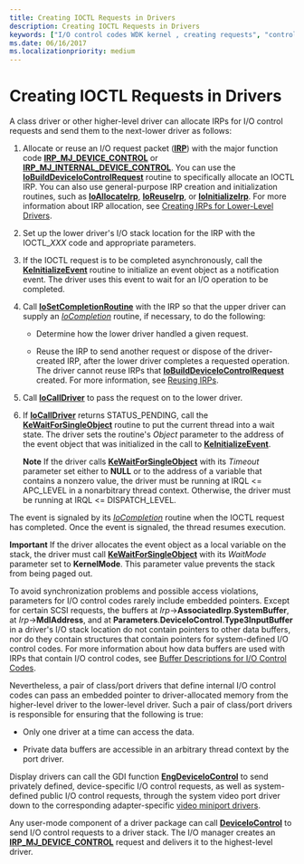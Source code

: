 ```yaml
---
title: Creating IOCTL Requests in Drivers
description: Creating IOCTL Requests in Drivers
keywords: ["I/O control codes WDK kernel , creating requests", "control codes WDK IOCTLs , creating requests", "IOCTLs WDK kernel , creating requests", "synchronization WDK IRPs", "embedded pointers WDK IOCTLs"]
ms.date: 06/16/2017
ms.localizationpriority: medium
---
```


# Creating IOCTL Requests in Drivers





A class driver or other higher-level driver can allocate IRPs for I/O control requests and send them to the next-lower driver as follows:

1.  Allocate or reuse an I/O request packet ([**IRP**](/windows-hardware/drivers/ddi/wdm/ns-wdm-_irp)) with the major function code [**IRP\_MJ\_DEVICE\_CONTROL**](./irp-mj-device-control.md) or [**IRP\_MJ\_INTERNAL\_DEVICE\_CONTROL**](./irp-mj-internal-device-control.md). You can use the [**IoBuildDeviceIoControlRequest**](/windows-hardware/drivers/ddi/wdm/nf-wdm-iobuilddeviceiocontrolrequest) routine to specifically allocate an IOCTL IRP. You can also use general-purpose IRP creation and initialization routines, such as [**IoAllocateIrp**](/windows-hardware/drivers/ddi/wdm/nf-wdm-ioallocateirp), [**IoReuseIrp**](/windows-hardware/drivers/ddi/wdm/nf-wdm-ioreuseirp), or [**IoInitializeIrp**](/windows-hardware/drivers/ddi/wdm/nf-wdm-ioinitializeirp). For more information about IRP allocation, see [Creating IRPs for Lower-Level Drivers](creating-irps-for-lower-level-drivers.md).

2.  Set up the lower driver's I/O stack location for the IRP with the IOCTL\_*XXX* code and appropriate parameters.

3.  If the IOCTL request is to be completed asynchronously, call the [**KeInitializeEvent**](/windows-hardware/drivers/ddi/wdm/nf-wdm-keinitializeevent) routine to initialize an event object as a notification event. The driver uses this event to wait for an I/O operation to be completed.

4.  Call [**IoSetCompletionRoutine**](/windows-hardware/drivers/ddi/wdm/nf-wdm-iosetcompletionroutine) with the IRP so that the upper driver can supply an [*IoCompletion*](/windows-hardware/drivers/ddi/wdm/nc-wdm-io_completion_routine) routine, if necessary, to do the following:

    -   Determine how the lower driver handled a given request.

    -   Reuse the IRP to send another request or dispose of the driver-created IRP, after the lower driver completes a requested operation. The driver cannot reuse IRPs that [**IoBuildDeviceIoControlRequest**](/windows-hardware/drivers/ddi/wdm/nf-wdm-iobuilddeviceiocontrolrequest) created. For more information, see [Reusing IRPs](reusing-irps.md).

5.  Call [**IoCallDriver**](/windows-hardware/drivers/ddi/wdm/nf-wdm-iocalldriver) to pass the request on to the lower driver.

6.  If [**IoCallDriver**](/windows-hardware/drivers/ddi/wdm/nf-wdm-iocalldriver) returns STATUS\_PENDING, call the [**KeWaitForSingleObject**](/windows-hardware/drivers/ddi/wdm/nf-wdm-kewaitforsingleobject) routine to put the current thread into a wait state. The driver sets the routine's *Object* parameter to the address of the event object that was initialized in the call to [**KeInitializeEvent**](/windows-hardware/drivers/ddi/wdm/nf-wdm-keinitializeevent).

    **Note**  If the driver calls [**KeWaitForSingleObject**](/windows-hardware/drivers/ddi/wdm/nf-wdm-kewaitforsingleobject) with its *Timeout* parameter set either to **NULL** or to the address of a variable that contains a nonzero value, the driver must be running at IRQL &lt;= APC\_LEVEL in a nonarbitrary thread context. Otherwise, the driver must be running at IRQL &lt;= DISPATCH\_LEVEL.




The event is signaled by its [*IoCompletion*](/windows-hardware/drivers/ddi/wdm/nc-wdm-io_completion_routine) routine when the IOCTL request has completed. Once the event is signaled, the thread resumes execution.

**Important**  If the driver allocates the event object as a local variable on the stack, the driver must call [**KeWaitForSingleObject**](/windows-hardware/drivers/ddi/wdm/nf-wdm-kewaitforsingleobject) with its *WaitMode* parameter set to **KernelMode**. This parameter value prevents the stack from being paged out.




To avoid synchronization problems and possible access violations, parameters for I/O control codes rarely include embedded pointers. Except for certain SCSI requests, the buffers at *Irp*-&gt;**AssociatedIrp**.**SystemBuffer**, at *Irp*-&gt;**MdlAddress**, and at **Parameters**.**DeviceIoControl**.**Type3InputBuffer** in a driver's I/O stack location do not contain pointers to other data buffers, nor do they contain structures that contain pointers for system-defined I/O control codes. For more information about how data buffers are used with IRPs that contain I/O control codes, see [Buffer Descriptions for I/O Control Codes](buffer-descriptions-for-i-o-control-codes.md).

Nevertheless, a pair of class/port drivers that define internal I/O control codes can pass an embedded pointer to driver-allocated memory from the higher-level driver to the lower-level driver. Such a pair of class/port drivers is responsible for ensuring that the following is true:

-   Only one driver at a time can access the data.

-   Private data buffers are accessible in an arbitrary thread context by the port driver.

Display drivers can call the GDI function [**EngDeviceIoControl**](/windows/win32/api/winddi/nf-winddi-engdeviceiocontrol) to send privately defined, device-specific I/O control requests, as well as system-defined public I/O control requests, through the system video port driver down to the corresponding adapter-specific [video miniport drivers](../display/video-miniport-drivers-in-the-windows-2000-display-driver-model.md).

Any user-mode component of a driver package can call [**DeviceIoControl**](/windows/win32/api/ioapiset/nf-ioapiset-deviceiocontrol) to send I/O control requests to a driver stack. The I/O manager creates an [**IRP\_MJ\_DEVICE\_CONTROL**](./irp-mj-device-control.md) request and delivers it to the highest-level driver.
